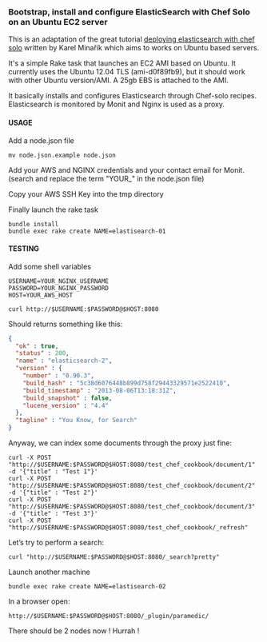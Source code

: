 ### Bootstrap, install and configure ElasticSearch with Chef Solo on an Ubuntu EC2 server

This is an adaptation of the great tutorial [deploying elasticsearch with chef solo](http://www.elasticsearch.org/tutorials/deploying-elasticsearch-with-chef-solo/) written by Karel Minařík which aims to works on Ubuntu based servers.


It's a simple Rake task that launches an EC2 AMI based on Ubuntu.
It currently uses the Ubuntu 12.04 TLS (ami-d0f89fb9), but it should work with other Ubuntu version/AMI.
A 25gb EBS is attached to the AMI.

It basically installs and configures Elasticsearch through Chef-solo recipes.
Elasticsearch is monitored by Monit and Nginx is used as a proxy.

#### USAGE

Add a node.json file
```shell
mv node.json.example node.json
```

Add your AWS and NGINX credentials and your contact email for Monit. (search and replace the term "YOUR_" in the node.json file)

Copy your AWS SSH Key into the tmp directory

Finally launch the rake task
```shell
bundle install
bundle exec rake create NAME=elastisearch-01
```

#### TESTING

Add some shell variables
```shell
USERNAME=YOUR_NGINX_USERNAME
PASSWORD=YOUR_NGINX_PASSWORD
HOST=YOUR_AWS_HOST
```

```shell
curl http://$USERNAME:$PASSWORD@$HOST:8080
```
Should returns something like this:
```json
{
  "ok" : true,
  "status" : 200,
  "name" : "elasticsearch-2",
  "version" : {
    "number" : "0.90.3",
    "build_hash" : "5c38d6076448b899d758f29443329571e2522410",
    "build_timestamp" : "2013-08-06T13:18:31Z",
    "build_snapshot" : false,
    "lucene_version" : "4.4"
  },
  "tagline" : "You Know, for Search"
}
```

Anyway, we can index some documents through the proxy just fine:
```shell
curl -X POST "http://$USERNAME:$PASSWORD@$HOST:8080/test_chef_cookbook/document/1" -d '{"title" : "Test 1"}'
curl -X POST "http://$USERNAME:$PASSWORD@$HOST:8080/test_chef_cookbook/document/2" -d '{"title" : "Test 2"}'
curl -X POST "http://$USERNAME:$PASSWORD@$HOST:8080/test_chef_cookbook/document/3" -d '{"title" : "Test 3"}'
curl -X POST "http://$USERNAME:$PASSWORD@$HOST:8080/test_chef_cookbook/_refresh"
```

Let’s try to perform a search:
```shell
curl "http://$USERNAME:$PASSWORD@$HOST:8080/_search?pretty"
```

Launch another machine
```shell
bundle exec rake create NAME=elastisearch-02
```

In a browser open:
```
http://$USERNAME:$PASSWORD@$HOST:8080/_plugin/paramedic/
```

There should be 2 nodes now ! Hurrah !
